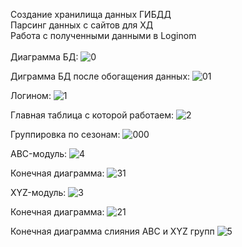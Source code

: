 Создание хранилища данных ГИБДД  
Парсинг данных с сайтов для ХД  
Работа с полученными данными в Loginom <br /> <br />
Диаграмма БД:
![0](https://user-images.githubusercontent.com/86796337/124172896-0dc5cc80-dab3-11eb-9e2e-d55010233354.jpg) <br /> 

Диграмма БД после обогащения данных:
![01](https://user-images.githubusercontent.com/86796337/124172902-0ef6f980-dab3-11eb-99a8-467d53881f98.jpg)  <br />

Логином:
![1](https://user-images.githubusercontent.com/86796337/124172907-10282680-dab3-11eb-8346-2940d6f89832.png)  <br />

Главная таблица с которой работаем:
![2](https://user-images.githubusercontent.com/86796337/124172913-10c0bd00-dab3-11eb-8b15-e23d0e6f82c8.png)  <br />

Группировка по сезонам:
![000](https://user-images.githubusercontent.com/86796337/124174018-8416fe80-dab4-11eb-932a-666d08339f54.png) <br />


ABC-модуль:
![4](https://user-images.githubusercontent.com/86796337/124172922-13231700-dab3-11eb-8854-84b21e6c215d.png)  <br />

Конечная диаграмма:
![31](https://user-images.githubusercontent.com/86796337/124173439-b2480e80-dab3-11eb-850c-707952562eaa.png)  <br />


XYZ-модуль:
![3](https://user-images.githubusercontent.com/86796337/124172918-11f1ea00-dab3-11eb-9aed-8d04de33e24f.png)  <br />

Конечная диаграмма:
![21](https://user-images.githubusercontent.com/86796337/124173419-aceac400-dab3-11eb-9c32-d3871d1b4d64.png)  <br />

Конечная диаграмма слияния ABC и XYZ групп
![5](https://user-images.githubusercontent.com/86796337/124174416-00a9dd00-dab5-11eb-9a98-e47886cca77e.png)
  <br />


